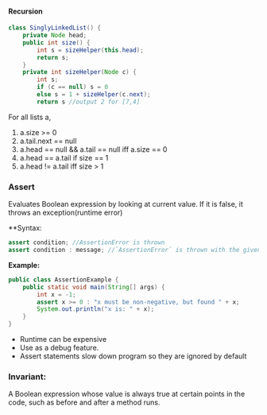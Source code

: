 
#### Recursion

```java
class SinglyLinkedList() {  
	private Node head;  
	public int size() {  
		int s = sizeHelper(this.head);  
		return s;  
	}  
	private int sizeHelper(Node c) {  
		int s;  
		if (c == null) s = 0  
		else s = 1 + sizeHelper(c.next);  
		return s //output 2 for [7,4]
```

For all lists a,  
1. a.size >= 0  
2. a.tail.next == null  
3. a.head == null && a.tail == null iff a.size == 0  
4. a.head == a.tail if size == 1  
5. a.head != a.tail iff size > 1


### Assert
Evaluates Boolean expression by looking at current value. If it is false, it throws an exception(runtime error)

**Syntax:
```java
assert condition; //AssertionError is thrown
assert condition : message; //`AssertionError` is thrown with the given message.
```

**Example:**
```java
public class AssertionExample {
    public static void main(String[] args) {
        int x = -1;
        assert x >= 0 : "x must be non-negative, but found " + x;
        System.out.println("x is: " + x);
    }
}
```

- Runtime can be expensive
- Use as a debug feature.
- Assert statements slow down program so they are ignored by default


### Invariant:
A Boolean expression whose value is always true at certain points in the code, such as before and after a method runs.



